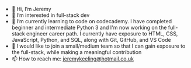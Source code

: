 - 👋 Hi, I’m Jeremy
- 👀 I’m interested in full-stack dev
- 🌱 I’m currently learning to code on codecademy. I have completed beginner and intermediate Python 3 and I'm now working on the full-stack engineer career path. I currently have exposure to HTML, CSS, JavaScript, Python, and SQL, along with Git, GitHub, and VS Code
- 💞️ I would like to join a small/medium team so that I can gain exposure to the full-stack, while making a meaningful contribution
- 📫 How to reach me: jeremykeeling@hotmail.co.uk

<!---
JRK77/JRK77 is a ✨ special ✨ repository because its `README.md` (this file) appears on your GitHub profile.
You can click the Preview link to take a look at your changes.
--->
